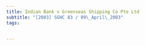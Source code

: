 ```yaml
---
title: Indian Bank v Greenseas Shipping Co Pte Ltd 
subtitle: "[2003] SGHC 83 / 09\_April\_2003"
tags:


---
```


